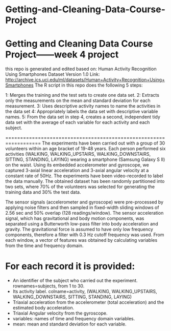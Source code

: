 # Getting-and-Cleaning-Data-Course-Project
Getting and Cleaning Data Course Project——week 4 project
==================================================================
this repo is generated and edited based on: Human Activity Recognition Using Smartphones Dataset Version 1.0
Link: http://archive.ics.uci.edu/ml/datasets/Human+Activity+Recognition+Using+Smartphones
The R script in this repo does the following 5 steps:

1: Merges the training and the test sets to create one data set.
2: Extracts only the measurements on the mean and standard deviation for each measurement.
3: Uses descriptive activity names to name the activities in the data set
4: Appropriately labels the data set with descriptive variable names.
5: From the data set in step 4, creates a second, independent tidy data set with the average of each variable for each activity and each subject.

==================================================================
The experiments have been carried out with a group of 30 volunteers within an age bracket of 19-48 years. Each person performed six activities (WALKING, WALKING_UPSTAIRS, WALKING_DOWNSTAIRS, SITTING, STANDING, LAYING) wearing a smartphone (Samsung Galaxy S II) on the waist. Using its embedded accelerometer and gyroscope, we captured 3-axial linear acceleration and 3-axial angular velocity at a constant rate of 50Hz. The experiments have been video-recorded to label the data manually. The obtained dataset has been randomly partitioned into two sets, where 70% of the volunteers was selected for generating the training data and 30% the test data. 

The sensor signals (accelerometer and gyroscope) were pre-processed by applying noise filters and then sampled in fixed-width sliding windows of 2.56 sec and 50% overlap 
(128 readings/window). The sensor acceleration signal, which has gravitational and body motion components, was separated using a Butterworth low-pass filter into body 
acceleration and gravity. The gravitational force is assumed to have only low frequency components, therefore a filter with 0.3 Hz cutoff frequency was used. 
From each window, a vector of features was obtained by calculating variables from the time and frequency domain. 

For each record it is provided:
======================================

- An identifier of the subject who carried out the experiment. rownames=subjects, from 1 to 30.
- Its activity label. colname=activity, (WALKING, WALKING_UPSTAIRS, WALKING_DOWNSTAIRS, SITTING, STANDING, LAYING)
- Triaxial acceleration from the accelerometer (total acceleration) and the estimated body acceleration.
- Triaxial Angular velocity from the gyroscope. 
- variables: names of time and frequency domain variables. 
- mean: mean and standard deviation for each variable.
